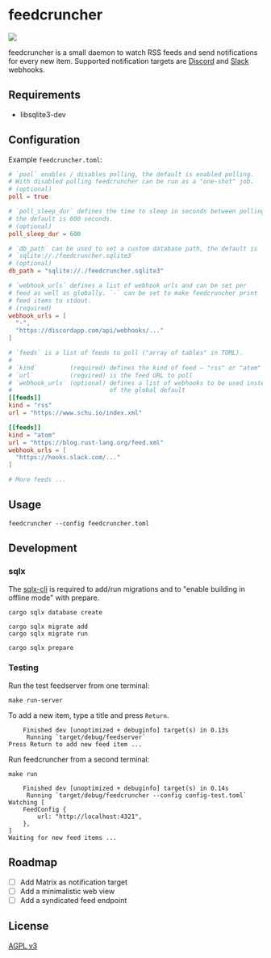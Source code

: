 # feedcruncher

![](https://github.com/schu/feedcruncher/workflows/feedcruncher-ci/badge.svg)

feedcruncher is a small daemon to watch RSS feeds and send notifications
for every new item. Supported notification targets are [Discord](https://support.discord.com/hc/en-us/articles/228383668-Intro-to-Webhooks)
and [Slack](https://api.slack.com/messaging/webhooks) webhooks.

## Requirements

* libsqlite3-dev

## Configuration

Example `feedcruncher.toml`:

```toml
# `pool` enables / disables polling, the default is enabled polling.
# With disabled polling feedcruncher can be run as a "one-shot" job.
# (optional)
poll = true

# `poll_sleep_dur` defines the time to sleep in seconds between polling,
# the default is 600 seconds.
# (optional)
poll_sleep_dur = 600

# `db_path` can be used to set a custom database path, the default is
# `sqlite://./feedcruncher.sqlite3`
# (optional)
db_path = "sqlite://./feedcruncher.sqlite3"

# `webhook_urls` defines a list of webhook urls and can be set per
# feed as well as globally. `-` can be set to make feedcruncher print
# feed items to stdout.
# (required)
webhook_urls = [
  "-",
  "https://discordapp.com/api/webhooks/..."
]

# `feeds` is a list of feeds to poll ("array of tables" in TOML).
# 
# `kind`         (required) defines the kind of feed – "rss" or "atom"
# `url`          (required) is the feed URL to poll
# `webhook_urls` (optional) defines a list of webhooks to be used instead
#                           of the global default
[[feeds]]
kind = "rss"
url = "https://www.schu.io/index.xml"

[[feeds]]
kind = "atom"
url = "https://blog.rust-lang.org/feed.xml"
webhook_urls = [
  "https://hooks.slack.com/..."
]

# More feeds ...
```

## Usage

```
feedcruncher --config feedcruncher.toml
```

## Development

### sqlx

The [sqlx-cli](https://github.com/launchbadge/sqlx/blob/main/sqlx-cli/README.md)
is required to add/run migrations and to "enable building in offline mode" with
prepare.

```
cargo sqlx database create

cargo sqlx migrate add
cargo sqlx migrate run

cargo sqlx prepare
```

### Testing

Run the test feedserver from one terminal:

```
make run-server
```

To add a new item, type a title and press `Return`.

```
    Finished dev [unoptimized + debuginfo] target(s) in 0.13s
     Running `target/debug/feedserver`
Press Return to add new feed item ...
```

Run feedcruncher from a second terminal:

```
make run
```

```
    Finished dev [unoptimized + debuginfo] target(s) in 0.14s
     Running `target/debug/feedcruncher --config config-test.toml`
Watching [
    FeedConfig {
        url: "http://localhost:4321",
    },
]
Waiting for new feed items ...
```

## Roadmap

* [ ] Add Matrix as notification target
* [ ] Add a minimalistic web view
* [ ] Add a syndicated feed endpoint

## License

[AGPL v3](https://www.gnu.org/licenses/agpl-3.0.en.html)
